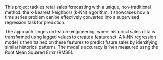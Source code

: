This project tackles retail sales forecasting with a unique, non-traditional method: the k-Nearest Neighbors (k-NN) algorithm. It showcases how a time series problem can be effectively converted into a supervised regression task for prediction.

The approach hinges on feature engineering, where historical sales data is transformed using lagged values to create a feature set. A k-NN regression model is then trained on these features to predict future sales by identifying similar historical patterns. The model's accuracy is then measured using the Root Mean Squared Error (RMSE).

